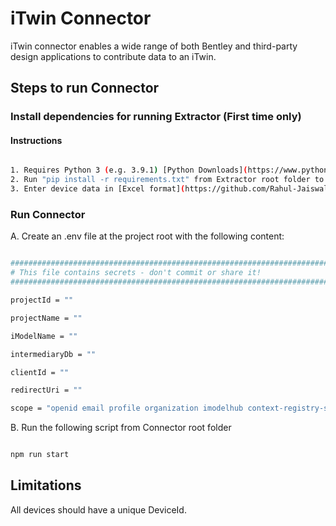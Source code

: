 # iTwin Connector

iTwin connector enables a wide range of both Bentley and third-party design applications to contribute data to an iTwin.

## Steps to run Connector

### Install dependencies for running Extractor (First time only)

#### Instructions

```sh

1. Requires Python 3 (e.g. 3.9.1) [Python Downloads](https://www.python.org/downloads/)
2. Run "pip install -r requirements.txt" from Extractor root folder to install dependencies
3. Enter device data in [Excel format](https://github.com/Rahul-Jaiswal-dev/itwinConnectorsample/blob/DocumentationUpdate/Extractor/extractor/input/samplesheet.xlsx).

```

### Run Connector

A. Create an .env file at the project root with the following content:

```sh

###############################################################################
# This file contains secrets - don't commit or share it!
###############################################################################

projectId = ""

projectName = ""

iModelName = ""

intermediaryDb = ""

clientId = ""

redirectUri = ""

scope = "openid email profile organization imodelhub context-registry-service:read-only product-settings-service projectwise-share urlps-third-party"

```

B. Run the following script from Connector root folder

```sh

npm run start

```

## Limitations

All devices should have a unique DeviceId.
